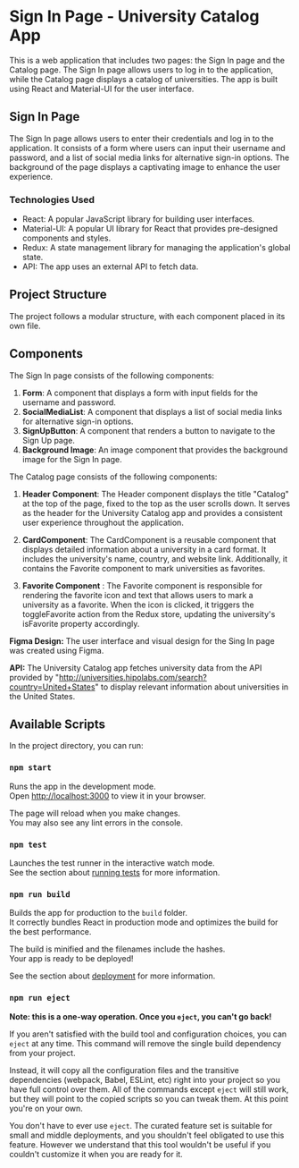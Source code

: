 # Sign In Page - University Catalog App 

This is a web application that includes two pages: the Sign In page and the Catalog page. The Sign In page allows users to log in to the application, while the Catalog page displays a catalog of universities. The app is built using React and Material-UI for the user interface.

## Sign In Page

The Sign In page allows users to enter their credentials and log in to the application. It consists of a form where users can input their username and password, and a list of social media links for alternative sign-in options. The background of the page displays a captivating image to enhance the user experience.

### Technologies Used

- React: A popular JavaScript library for building user interfaces.
- Material-UI: A popular UI library for React that provides pre-designed components and styles.
- Redux: A state management library for managing the application's global state.
- API: The app uses an external API to fetch data.

## Project Structure

The project follows a modular structure, with each component placed in its own file.

## Components

The Sign In page consists of the following components:

1. **Form**: A component that displays a form with input fields for the username and password.
2. **SocialMediaList**: A component that displays a list of social media links for alternative sign-in options.
3. **SignUpButton**: A component that renders a button to navigate to the Sign Up page.
4. **Background Image**: An image component that provides the background image for the Sign In page.

The Catalog page consists of the following components:

1. **Header Component**: The Header component displays the title "Catalog" at the top of the page, fixed to the top as the user scrolls down. It serves as the header for the University Catalog app and provides a consistent user experience throughout the application.
2. **CardComponent**: The CardComponent is a reusable component that displays detailed information about a university in a card format. It includes the university's name, country, and website link. Additionally, it contains the Favorite component to mark universities as favorites.

3. **Favorite Component** : The Favorite component is responsible for rendering the favorite icon and text that allows users to mark a university as a favorite. When the icon is clicked, it triggers the toggleFavorite action from the Redux store, updating the university's isFavorite property accordingly.


**Figma Design:** The user interface and visual design for the Sing In page was created using Figma.

**API:** The University Catalog app fetches university data from the API provided by "http://universities.hipolabs.com/search?country=United+States" to display relevant information about universities in the United States.

## Available Scripts

In the project directory, you can run:

### `npm start`

Runs the app in the development mode.\
Open [http://localhost:3000](http://localhost:3000) to view it in your browser.

The page will reload when you make changes.\
You may also see any lint errors in the console.

### `npm test`

Launches the test runner in the interactive watch mode.\
See the section about [running tests](https://facebook.github.io/create-react-app/docs/running-tests) for more information.

### `npm run build`

Builds the app for production to the `build` folder.\
It correctly bundles React in production mode and optimizes the build for the best performance.

The build is minified and the filenames include the hashes.\
Your app is ready to be deployed!

See the section about [deployment](https://facebook.github.io/create-react-app/docs/deployment) for more information.

### `npm run eject`

**Note: this is a one-way operation. Once you `eject`, you can't go back!**

If you aren't satisfied with the build tool and configuration choices, you can `eject` at any time. This command will remove the single build dependency from your project.

Instead, it will copy all the configuration files and the transitive dependencies (webpack, Babel, ESLint, etc) right into your project so you have full control over them. All of the commands except `eject` will still work, but they will point to the copied scripts so you can tweak them. At this point you're on your own.

You don't have to ever use `eject`. The curated feature set is suitable for small and middle deployments, and you shouldn't feel obligated to use this feature. However we understand that this tool wouldn't be useful if you couldn't customize it when you are ready for it.

